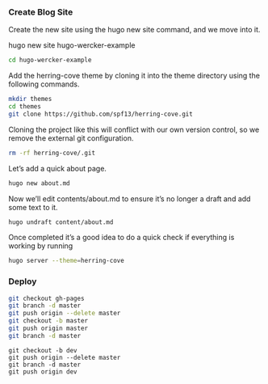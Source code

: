 ### Create Blog Site  
Create the new site using the hugo new site command, and we move into it.  

hugo new site hugo-wercker-example  

``` bash  
cd hugo-wercker-example  
``` 

Add the herring-cove theme by cloning it into the theme directory using the following commands.  

``` bash  
mkdir themes
cd themes
git clone https://github.com/spf13/herring-cove.git
```
Cloning the project like this will conflict with our own version control, so we remove the external git configuration.  

``` bash  
rm -rf herring-cove/.git
```  
Let’s add a quick about page.  

``` bash  
hugo new about.md  
```

Now we’ll edit contents/about.md to ensure it’s no longer a draft and add some text to it.

``` bash
hugo undraft content/about.md  
```


Once completed it’s a good idea to do a quick check if everything is working by running

``` bash  
hugo server --theme=herring-cove  
```

### Deploy  

``` bash  
git checkout gh-pages
git branch -d master
git push origin --delete master
git checkout -b master
git push origin master
git branch -d master
```

```
git checkout -b dev
git push origin --delete master
git branch -d master
git push origin dev
```